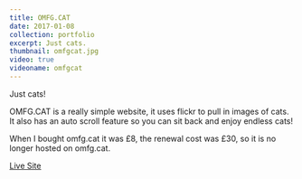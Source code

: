 ```yaml
---
title: OMFG.CAT
date: 2017-01-08
collection: portfolio
excerpt: Just cats.
thumbnail: omfgcat.jpg
video: true
videoname: omfgcat
---
```


<p>
	Just cats!
</p>
<p>
	OMFG.CAT is a really simple website, it uses flickr to pull in images of cats.<br>
	It also has an auto scroll feature so you can sit back and enjoy endless cats!
</p>
<p>
	When I bought omfg.cat it was £8, the renewal cost was £30, so it is no longer hosted on omfg.cat.
</p>

<a class="pure-button" href="http://brkbrkbrk.com/omfgcat/" target="_blank">
	<i class="fa fa-globe fa-lg"></i>
	Live Site
</a>